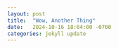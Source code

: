 ```yaml
---
layout: post
title:  "Wow, Another Thing"
date:   2024-10-16 18:04:00 -0700
categories: jekyll update
---
```

